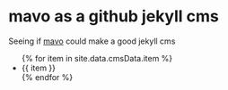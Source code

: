 # mavo as a github jekyll cms
Seeing if [mavo](https://mavo.io/) could make a good jekyll cms
<ul>
  {% for item in site.data.cmsData.item %}
  <li property="item" mv-multiple>{{ item }}</li>
  {% endfor %}
</ul>
